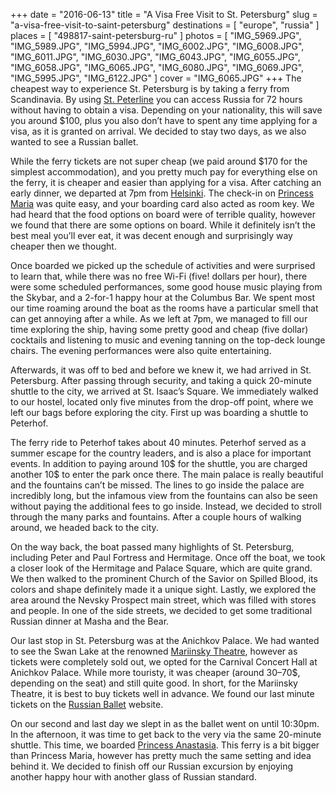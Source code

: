 +++
date    = "2016-06-13"
title   = "A Visa Free Visit to St. Petersburg"
slug    = "a-visa-free-visit-to-saint-petersburg"
destinations = [ "europe", "russia" ]
places  = [ "498817-saint-petersburg-ru" ]
photos  = [
  "IMG_5969.JPG", "IMG_5989.JPG", "IMG_5994.JPG", "IMG_6002.JPG", "IMG_6008.JPG",
  "IMG_6011.JPG", "IMG_6030.JPG", "IMG_6043.JPG", "IMG_6055.JPG", "IMG_6058.JPG",
  "IMG_6065.JPG", "IMG_6080.JPG", "IMG_6069.JPG", "IMG_5995.JPG", "IMG_6122.JPG"
]
cover = "IMG_6065.JPG"
+++
The cheapest way to experience St. Petersburg is by taking a ferry from Scandinavia. By using [St. Peterline](https://stpeterline.com/) you can access Russia for 72 hours without having to obtain a visa. Depending on your nationality, this will save you around $100, plus you also don’t have to spent any time applying for a visa, as it is granted on arrival. We decided to stay two days, as we also wanted to see a Russian ballet.
<!--more-->
While the ferry tickets are not super cheap (we paid around $170 for the simplest accommodation), and you pretty much pay for everything else on the ferry, it is cheaper and easier than applying for a visa. After catching an early dinner, we departed at 7pm from [Helsinki](/top-things-to-do-in-finland-a-city-break-to-helsinki/). The check-in on [Princess Maria](https://stpeterline.com/princess-maria) was quite easy, and your boarding card also acted as room key. We had heard that the food options on board were of terrible quality, however we found that there are some options on board. While it definitely isn’t the best meal you’ll ever eat, it was decent enough and surprisingly way cheaper then we thought.

Once boarded we picked up the schedule of activities and were surprised to learn that, while there was no free Wi-Fi (five! dollars per hour), there were some scheduled performances, some good house music playing from the Skybar, and a 2-for-1 happy hour at the Columbus Bar. We spent most our time roaming around the boat as the rooms have a particular smell that can get annoying after a while. As we left at 7pm, we managed to fill our time exploring the ship, having some pretty good and cheap (five dollar) cocktails and listening to music and evening tanning on the top-deck lounge chairs. The evening performances were also quite entertaining.

Afterwards, it was off to bed and before we knew it, we had arrived in St. Petersburg. After passing through security, and taking a quick 20-minute shuttle to the city, we arrived at St. Isaac’s Square. We immediately walked to our hostel, located only five minutes from the drop-off point, where we left our bags before exploring the city. First up was boarding a shuttle to Peterhof.

The ferry ride to Peterhof takes about 40 minutes. Peterhof served as a summer escape for the country leaders, and is also a place for important events. In addition to paying around 10$ for the shuttle, you are charged another 10$ to enter the park once there. The main palace is really beautiful and the fountains can’t be missed. The lines to go inside the palace are incredibly long, but the infamous view from the fountains can also be seen without paying the additional fees to go inside. Instead, we decided to stroll through the many parks and fountains. After a couple hours of walking around, we headed back to the city.

On the way back, the boat passed many highlights of St. Petersburg, including Peter and Paul Fortress and Hermitage. Once off the boat, we took a closer look of the Hermitage and Palace Square, which are quite grand. We then walked to the prominent Church of the Savior on Spilled Blood, its colors and shape definitely made it a unique sight. Lastly, we explored the area around the Nevsky Prospect main street, which was filled with stores and people. In one of the side streets, we decided to get some traditional Russian dinner at Masha and the Bear.

Our last stop in St. Petersburg was at the Anichkov Palace. We had wanted to see the Swan Lake at the renowned [Mariinsky Theatre](https://www.mariinsky.ru/), however as tickets were completely sold out, we opted for the Carnival Concert Hall at Anichkov Palace. While more touristy, it was cheaper (around 30–70$, depending on the seat) and still quite good. In short, for the Mariinsky Theatre, it is best to buy tickets well in advance. We found our last minute tickets on the [Russian Ballet](http://rus-ballet.com/) website.

On our second and last day we slept in as the ballet went on until 10:30pm. In the afternoon, it was time to get back to the very via the same 20-minute shuttle. This time, we boarded [Princess Anastasia](http://anastasia.stpeterline.com/). This ferry is a bit bigger than Princess Maria, however has pretty much the same setting and idea behind it. We decided to finish off our Russian excursion by enjoying another happy hour with another glass of Russian standard.